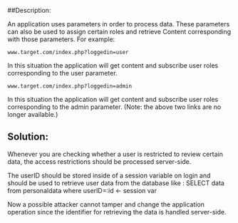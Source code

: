 ##Description:

An application uses parameters in order to process data.
These parameters can also be used to assign certain roles and retrieve
Content corresponding with those parameters.
For example:

    www.target.com/index.php?loggedin=user

In this situation the application will get content and subscribe user roles corresponding to the user parameter.

    www.target.com/index.php?loggedin=admin

In this situation the application will get content and subscribe user roles corresponding to the admin parameter.
(Note: the above two links are no longer available.)

## Solution:

Whenever you are checking whether a user is restricted to review certain data, the access
restrictions should be processed server-side.

The userID should be stored inside of a session variable on login and should be used to
retrieve user data from the database like : SELECT data from personaldata where userID=:id <- session var

Now a possible attacker cannot tamper and change the application operation since the
identifier for retrieving the data is handled server-side.

